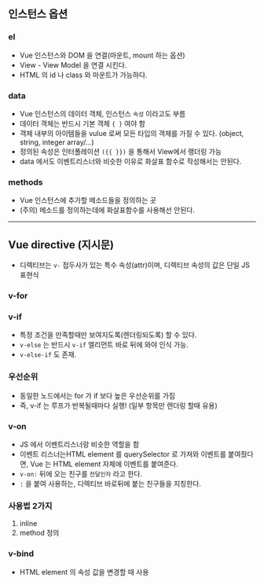 ## 인스턴스 옵션

### el

- Vue 인스턴스와 DOM 을 연결(마운트, mount 하는 옵션)
- View - View Model 을 연결 시킨다.
- HTML 의 id 나 class 와 마운트가 가능하다.

### data

- Vue 인스턴스의 데이터 객체, 인스턴스 `속성` 이라고도 부름
- 데이터 객체는 반드시 기본 객체 `{ }` 여야 함
- 객체 내부의 아이템들을 vulue 로써 모든 타입의 객체를 가질 수 있다. (object, string, integer array/...)
- 정의된 속성은 인터폴레이션 `({{ }})` 을 통해서 View에서 랭더링 가능
- data 에서도 이벤트리스너와 비슷한 이유로 화살표 함수로 작성해서는 안된다.

### methods

- Vue 인스턴스에 추가할 메소드들을 정의하는 곳
- (주의) 메소드를 정의하는데에 화살표함수를 사용해선 안된다.

---

## Vue directive (지시문)

- 디렉티브는 `v-` 접두사가 있는 특수 속성(attr)이며, 디렉티브 속성의 값은 단일 JS 표현식

### v-for

### v-if

- 특정 조건을 만족할때만 보여지도록(렌더링되도록) 할 수 있다.
- `v-else` 는 반드시 `v-if` 엘리먼트 바로 뒤에 와야 인식 가능.
- `v-else-if` 도 존재.



### 우선순위

- 동일한 노드에서는 for 가 if 보다 높은 우선순위를 가짐
- 즉, v-if 는 루프가 반복될때마다 실행! (일부 항목만 렌더링 할때 유용)



### v-on

- JS 에서 이벤트리스너랑 비슷한 역할을 함
- 이벤트 리스너는HTML element 를 querySelector 로 가져와 이벤트를 붙여줬다면, Vue 는 HTML element 자체에 이벤트를 붙여준다.
- `v-on:` 뒤에 오는 친구를 `전달인자` 라고 한다.
- `:` 을 붙여 사용하는, 디렉티브 바로뒤에 붙는 친구들을 지칭한다.



### 사용법 2가지

1. inline
2. method 정의



### v-bind

- HTML element 의 속성 값을 변경할 때 사용